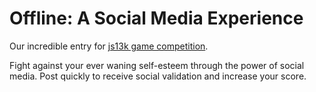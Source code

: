 # Offline: A Social Media Experience

Our incredible entry for [js13k game competition](https://js13kgames.com/).

Fight against your ever waning self-esteem through the power of social media. Post quickly to receive social validation and increase your score.
